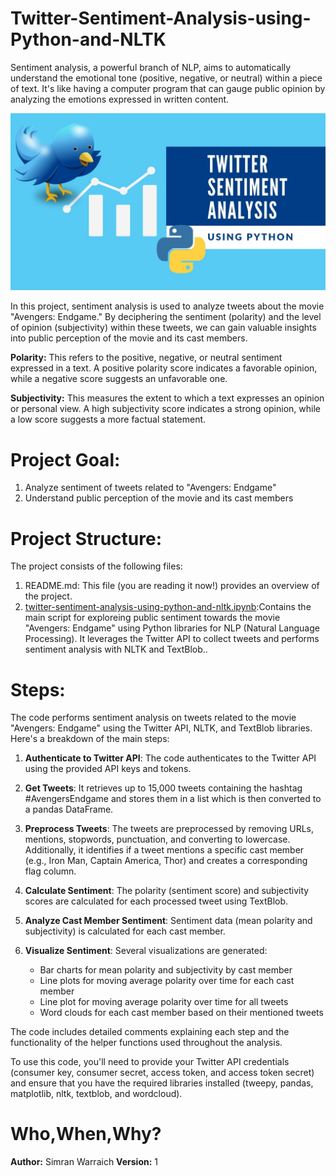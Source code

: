 # Twitter-Sentiment-Analysis-using-Python-and-NLTK

Sentiment analysis, a powerful branch of NLP, aims to automatically understand the emotional tone (positive, negative, or neutral) within a piece of text. It's like having a computer program that can gauge public opinion by analyzing the emotions expressed in written content.
<p><img src = "79592twitter.jpg"></p>
In this project, sentiment analysis is used to analyze tweets about the movie "Avengers: Endgame." By deciphering the sentiment (polarity) and the level of opinion (subjectivity) within these tweets, we can gain valuable insights into public perception of the movie and its cast members.

**Polarity:** This refers to the positive, negative, or neutral sentiment expressed in a text. A positive polarity score indicates a favorable opinion, while a negative score suggests an unfavorable one.

**Subjectivity:** This measures the extent to which a text expresses an opinion or personal view. A high subjectivity score indicates a strong opinion, while a low score suggests a more factual statement.

# Project Goal:
1. Analyze sentiment of tweets related to "Avengers: Endgame"
2. Understand public perception of the movie and its cast members

# Project Structure:
The project consists of the following files:
1. README.md: This file (you are reading it now!) provides an overview of the project.
2. [twitter-sentiment-analysis-using-python-and-nltk.ipynb](twitter-sentiment-analysis-using-python-and-nltk.ipynb):Contains the main script for exploreing public sentiment towards the movie "Avengers: Endgame" using Python libraries for NLP (Natural Language Processing). It leverages the Twitter API to collect tweets and performs sentiment analysis with NLTK and TextBlob..
   
# Steps:
The code performs sentiment analysis on tweets related to the movie "Avengers: Endgame" using the Twitter API, NLTK, and TextBlob libraries. Here's a breakdown of the main steps:

1. **Authenticate to Twitter API**: The code authenticates to the Twitter API using the provided API keys and tokens.

2. **Get Tweets**: It retrieves up to 15,000 tweets containing the hashtag #AvengersEndgame and stores them in a list which is then converted to a pandas DataFrame.

3. **Preprocess Tweets**: The tweets are preprocessed by removing URLs, mentions, stopwords, punctuation, and converting to lowercase. Additionally, it identifies if a tweet mentions a specific cast member (e.g., Iron Man, Captain America, Thor) and creates a corresponding flag column.

4. **Calculate Sentiment**: The polarity (sentiment score) and subjectivity scores are calculated for each processed tweet using TextBlob.

5. **Analyze Cast Member Sentiment**: Sentiment data (mean polarity and subjectivity) is calculated for each cast member.

6. **Visualize Sentiment**: Several visualizations are generated:
   - Bar charts for mean polarity and subjectivity by cast member
   - Line plots for moving average polarity over time for each cast member
   - Line plot for moving average polarity over time for all tweets
   - Word clouds for each cast member based on their mentioned tweets

The code includes detailed comments explaining each step and the functionality of the helper functions used throughout the analysis.

To use this code, you'll need to provide your Twitter API credentials (consumer key, consumer secret, access token, and access token secret) and ensure that you have the required libraries installed (tweepy, pandas, matplotlib, nltk, textblob, and wordcloud).

# Who,When,Why?
**Author:** Simran Warraich
**Version:** 1


